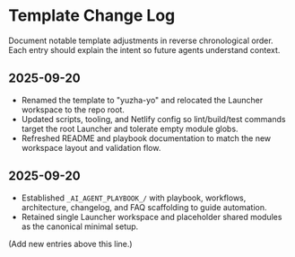# Template Change Log

Document notable template adjustments in reverse chronological order. Each entry should explain the intent so future agents understand context.

## 2025-09-20
- Renamed the template to "yuzha-yo" and relocated the Launcher workspace to the repo root.
- Updated scripts, tooling, and Netlify config so lint/build/test commands target the root Launcher and tolerate empty module globs.
- Refreshed README and playbook documentation to match the new workspace layout and validation flow.

## 2025-09-20
- Established `_AI_AGENT_PLAYBOOK_/` with playbook, workflows, architecture, changelog, and FAQ scaffolding to guide automation.
- Retained single Launcher workspace and placeholder shared modules as the canonical minimal setup.

(Add new entries above this line.)